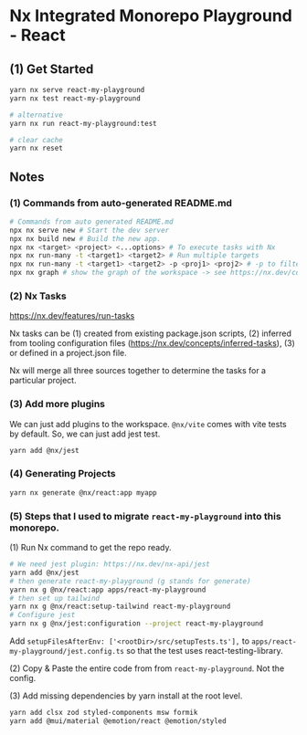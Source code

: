 # Nx Integrated Monorepo Playground - React

## (1) Get Started

```bash
yarn nx serve react-my-playground
yarn nx test react-my-playground

# alternative
yarn nx run react-my-playground:test

# clear cache
yarn nx reset
```

## Notes

### (1) Commands from auto-generated README.md

```bash
# Commands from auto generated README.md
npx nx serve new # Start the dev server
npx nx build new # Build the new app.
npx nx <target> <project> <...options> # To execute tasks with Nx
npx nx run-many -t <target1> <target2> # Run multiple targets
npx nx run-many -t <target1> <target2> -p <proj1> <proj2> # -p to filter projects
npx nx graph # show the graph of the workspace -> see https://nx.dev/core-features/explore-graph
```

### (2) Nx Tasks

https://nx.dev/features/run-tasks

Nx tasks can be
(1) created from existing package.json scripts,
(2) inferred from tooling configuration files (https://nx.dev/concepts/inferred-tasks),
(3) or defined in a project.json file.

Nx will merge all three sources together to determine the tasks for a particular project.

### (3) Add more plugins

We can just add plugins to the workspace. `@nx/vite` comes with vite tests by default. So, we can just add jest test.

```bash
yarn add @nx/jest
```

### (4) Generating Projects

```bash
yarn nx generate @nx/react:app myapp
```

### (5) Steps that I used to migrate `react-my-playground` into this monorepo.

(1) Run Nx command to get the repo ready.

```bash
# We need jest plugin: https://nx.dev/nx-api/jest
yarn add @nx/jest
# then generate react-my-playground (g stands for generate)
yarn nx g @nx/react:app apps/react-my-playground
# then set up tailwind
yarn nx g @nx/react:setup-tailwind react-my-playground
# Configure jest
yarn nx g @nx/jest:configuration --project react-my-playground
```

Add `setupFilesAfterEnv: ['<rootDir>/src/setupTests.ts'],` to `apps/react-my-playground/jest.config.ts` so that the test uses react-testing-library.

(2) Copy & Paste the entire code from from `react-my-playground`. Not the config.

(3) Add missing dependencies by yarn install at the root level.

```bash
yarn add clsx zod styled-components msw formik
yarn add @mui/material @emotion/react @emotion/styled
```
